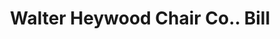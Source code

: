 ---
doi: 10.7916/D8RR399B
date_other: '1880'
date_other_textual: 1880-1889
form: printed ephemera
genre:
- Invoices
name:
- Walter Heywood Chair Co.
object_in_context_url: https://biggert.cul.columbia.edu/items/view/ave_biggert_01147
subject_hierarchical_geographic:
- New York, New York, United States
subject_name:
- Walter Heywood Chair Co.
title: Walter Heywood Chair Co.. Bill
sort_title: Walter Heywood Chair Co.. Bill
call_number: ave_biggert_01147
coordinates:
- 40.71277777777778,-74.00583333333333
pid: ave_biggert_01147
identifiers: ave_biggert_01147
thumbnail: https://derivativo-1.library.columbia.edu/iiif/2/ldpd:344951/full/!256,256/0/native.jpg
permalink: "/biggert/ave_biggert_01147/"
layout: iiif-image-page
---